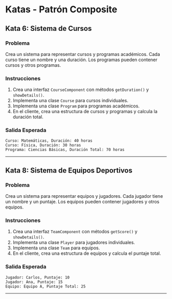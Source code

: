 # Katas - Patrón Composite

## Kata 6: Sistema de Cursos

### Problema
Crea un sistema para representar cursos y programas académicos. Cada curso tiene un nombre y una duración. Los programas pueden contener cursos y otros programas.

### Instrucciones
1. Crea una interfaz `CourseComponent` con métodos `getDuration()` y `showDetails()`.
2. Implementa una clase `Course` para cursos individuales.
3. Implementa una clase `Program` para programas académicos.
4. En el cliente, crea una estructura de cursos y programas y calcula la duración total.

### Salida Esperada

```
Curso: Matemáticas, Duración: 40 horas
Curso: Física, Duración: 30 horas
Programa: Ciencias Básicas, Duración Total: 70 horas
```


---

## Kata 8: Sistema de Equipos Deportivos

### Problema
Crea un sistema para representar equipos y jugadores. Cada jugador tiene un nombre y un puntaje. Los equipos pueden contener jugadores y otros equipos.

### Instrucciones
1. Crea una interfaz `TeamComponent` con métodos `getScore()` y `showDetails()`.
2. Implementa una clase `Player` para jugadores individuales.
3. Implementa una clase `Team` para equipos.
4. En el cliente, crea una estructura de equipos y calcula el puntaje total.

### Salida Esperada

```
Jugador: Carlos, Puntaje: 10
Jugador: Ana, Puntaje: 15
Equipo: Equipo A, Puntaje Total: 25
```

---